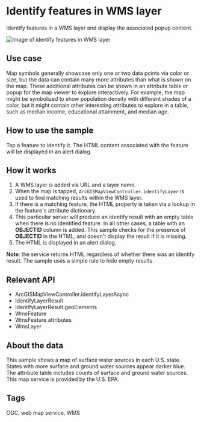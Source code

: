 # Identify features in WMS layer

Identify features in a WMS layer and display the associated popup content.

![Image of identify features in WMS layer](IdentifyFeaturesInWmsLayer.png)

## Use case

Map symbols generally showcase only one or two data points via color or size, but the data can contain many more attributes than what is shown on the map. These additional attributes can be shown in an attribute table or popup for the map viewer to explore interactively. For example, the map might be symbolized to show population density with different shades of a color, but it might contain other interesting attributes to explore in a table, such as median income, educational attainment, and median age.

## How to use the sample

Tap a feature to identify it. The HTML content associated with the feature will be displayed in an alert dialog.

## How it works

1. A WMS layer is added via URL and a layer name.
2. When the map is tapped, `ArcGISMapViewController.identifyLayer` is used to find matching results within the WMS layer.
3. If there is a matching feature, the HTML property is taken via a lookup in the feature's attribute dictionary.
4. This particular server will produce an identify result with an empty table when there is no identified feature. In all other cases, a table with an **OBJECTID** column is added. This sample checks for the presence of **OBJECTID** in the HTML, and doesn't display the result if it is missing.
5. The HTML is displayed in an alert dialog.

**Note**: the service returns HTML regardless of whether there was an identify result. The sample uses a simple rule to hide empty results.

## Relevant API

* ArcGISMapViewController.identifyLayerAsync
* IdentifyLayerResult
* IdentifyLayerResult.geoElements
* WmsFeature
* WmsFeature.attributes
* WmsLayer

## About the data

This sample shows a map of surface water sources in each U.S. state. States with more surface and ground water sources appear darker blue. The attribute table includes counts of surface and ground water sources. This map service is provided by the U.S. EPA.

## Tags

OGC, web map service, WMS
